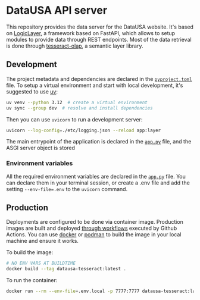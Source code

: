 # DataUSA API server

This repository provides the data server for the DataUSA website.
It's based on [LogicLayer](https://pypi.org/project/logiclayer/), a framework based on FastAPI, which allows to setup modules to provide data through REST endpoints. Most of the data retrieval is done through [tesseract-olap](https://pypi.org/project/tesseract-olap/), a semantic layer library.

## Development

The project metadata and dependencies are declared in the [`pyproject.toml`](./pyproject.toml) file.
To setup a virtual environment and start with local development, it's suggested to use [uv](https://docs.astral.sh/uv/):

```bash
uv venv --python 3.12  # create a virtual environment
uv sync --group dev  # resolve and install dependencies
```

Then you can use `uvicorn` to run a development server:

```bash
uvicorn --log-config=./etc/logging.json --reload app:layer
```

The main entrypoint of the application is declared in the [`app.py`](./app.py) file, and the ASGI server object is stored

### Environment variables

All the required environment variables are declared in the [`app.py`](./app.py) file.
You can declare them in your terminal session, or create a .env file and add the setting `--env-file=.env` to the `uvicorn` command.

## Production

Deployments are configured to be done via container image. Production images are built and deployed [through workflows](./.github/workflows) executed by Github Actions. You can use [docker](https://docs.docker.com/engine/install/) or [podman](https://podman.io/get-started) to build the image in your local machine and ensure it works.

To build the image:
```bash
# NO ENV VARS AT BUILDTIME
docker build --tag datausa-tesseract:latest .
```

To run the container:
```bash
docker run --rm --env-file=.env.local -p 7777:7777 datausa-tesseract:latest
```
